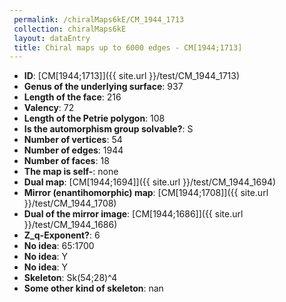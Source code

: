 ```yaml
--- 
 permalink: /chiralMaps6kE/CM_1944_1713 
 collection: chiralMaps6kE
 layout: dataEntry
 title: Chiral maps up to 6000 edges - CM[1944;1713]
---
```


- **ID**: [CM[1944;1713]]({{ site.url }}/test/CM_1944_1713)
- **Genus of the underlying surface**: 937
- **Length of the face**: 216
- **Valency**: 72
- **Length of the Petrie polygon**: 108
- **Is the automorphism group solvable?**: S
- **Number of vertices**: 54
- **Number of edges**: 1944
- **Number of faces**: 18
- **The map is self-**: none
- **Dual map**: [CM[1944;1694]]({{ site.url }}/test/CM_1944_1694)
- **Mirror (enantihomorphic) map**: [CM[1944;1708]]({{ site.url }}/test/CM_1944_1708)
- **Dual of the mirror image**: [CM[1944;1686]]({{ site.url }}/test/CM_1944_1686)
- **Z_q-Exponent?**: 6
- **No idea**:  65:1700
- **No idea**: Y
- **No idea**: Y
- **Skeleton**: Sk(54;28)^4
- **Some other kind of skeleton**: nan
